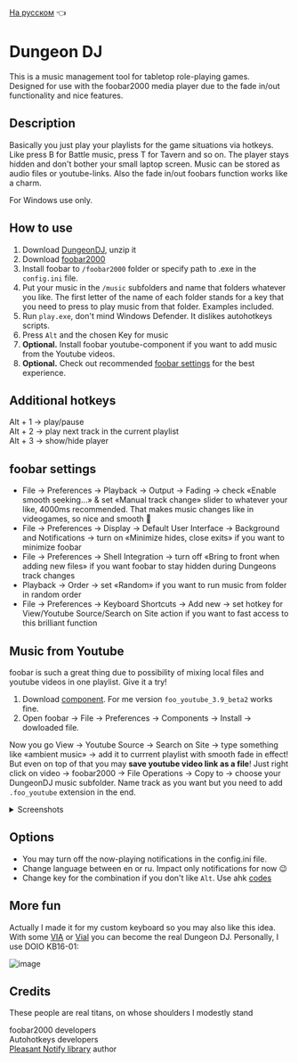 [На русском](https://github.com/seorgiy/dungeon-dj/blob/main/README-ru.md) :point_left:

# Dungeon DJ

This is a music management tool for tabletop role-playing games.  
Designed for use with the foobar2000 media player due to the fade in/out functionality and nice features.

## Description

Basically you just play your playlists for the game situations via hotkeys. Like press B for Battle music, press T for Tavern and so on. The player stays hidden and don't bother your small laptop screen. Music can be stored as audio files or youtube-links. Also the fade in/out foobars function works like a charm. 

For Windows use only.

## How to use

1. Download [DungeonDJ](https://github.com/seorgiy/dungeon-dj/releases), unzip it
2. Download [foobar2000](https://www.foobar2000.org/download)
3. Install foobar to `/foobar2000` folder or specify path to .exe in the `config.ini` file. 
4. Put your music in the `/music` subfolders and name that folders whatever you like. The first letter of the name of each folder stands for a key that you need to press to play music from that folder. Examples included.
5. Run `play.exe`, don't mind Windows Defender. It dislikes autohotkeys scripts. 
6. Press `Alt` and the chosen Key for music
7. **Optional.** Install foobar youtube-component if you want to add music from the Youtube videos.
8. **Optional.** Check out recommended [foobar settings](#foobar-settings) for the best experience.

## Additional hotkeys

Alt + 1 → play/pause  
Alt + 2 → play next track in the current playlist  
Alt + 3 → show/hide player

## foobar settings

* File → Preferences → Playback → Output → Fading → check «Enable smooth seeking...» & set «Manual track change» slider to whatever your like, 4000ms recommended. That makes music changes like in videogames, so nice and smooth 🤙
* File → Preferences → Display → Default User Interface → Background and Notifications → turn on «Minimize hides, close exits» if you want to minimize foobar
* File → Preferences → Shell Integration → turn off «Bring to front when adding new files» if you want foobar to stay hidden during Dungeons track changes
* Playback → Order → set «Random» if you want to run music from folder in random order
* File → Preferences → Keyboard Shortcuts → Add new → set hotkey for View/Youtube Source/Search on Site action if you want to fast access to this brilliant function

## Music from Youtube
foobar is such a great thing due to possibility of mixing local files and youtube videos in one playlist. Give it a try!

1. Download [component](https://fy.3dyd.com/download/). For me version `foo_youtube_3.9_beta2` works fine.
2. Open foobar → File →  Preferences → Components → Install → dowloaded file.

Now you go View → Youtube Source → Search on Site → type something like «ambient music» → add it to currrent playlist with smooth fade in effect!
But even on top of that you may **save youtube video link as a file**! 
Just right click on video → foobar2000 → File Operations → Copy to → choose your DungeonDJ music subfolder. Name track as you want but you need to add `.foo_youtube` extension in the end.

<details>
<summary>Screenshots</summary>
<img src="https://user-images.githubusercontent.com/44596276/232573209-73467f59-fba9-4543-816e-ec4e7c42ad71.png" alt= “” width="500">
<img src="https://user-images.githubusercontent.com/44596276/232573810-c3f5fbd2-997b-46f2-a404-af6c1abbd1d3.png" alt= “” width="500">
</details>

## Options

* You may turn off the now-playing notifications in the config.ini file.
* Change language between en or ru. Impact only notifications for now :wink:
* Change key for the combination if you don't like `Alt`. Use ahk [codes](https://www.autohotkey.com/docs/v1/KeyList.htm#modifier)

## More fun

Actually I made it for my custom keyboard so you may also like this idea. With some [VIA](https://www.caniusevia.com/) or [Vial](https://get.vial.today/) you can become the real Dungeon DJ. Personally, I use DOIO KB16-01:

![image](https://user-images.githubusercontent.com/44596276/232434304-dbe02390-e56d-4983-bab5-0b2229a4dff7.png)

## Credits
These people are real titans, on whose shoulders I modestly stand  

foobar2000 developers  
Autohotkeys developers  
[Pleasant Notify library](https://www.autohotkey.com/boards/viewtopic.php?f=6&t=6056) author
